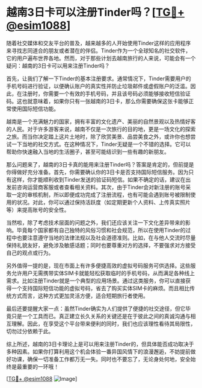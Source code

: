 # 越南3日卡可以注册Tinder吗？[[TG💪+ @esim1088](https://t.me/s/esim1088)]

随着社交媒体和交友平台的普及，越来越多的人开始使用Tinder这样的应用程序来寻找志同道合的朋友或者潜在的伴侣。Tinder作为一个全球知名的社交软件，它的用户遍布世界各地。然而，对于那些计划去越南旅行的人来说，可能会有一个疑问：越南的3日卡可以用来注册Tinder吗？

首先，让我们了解一下Tinder的基本注册要求。通常情况下，Tinder需要用户的手机号码进行验证，以便确认账户的真实性并防止垃圾邮件或虚假账户的泛滥。因此，在注册时，你需要一个有效的手机号码，并且该号码必须能够接收短信验证码。这也就意味着，如果你只有一张越南的3日卡，那么你需要确保这张卡能够正常使用国际短信功能。

越南是一个充满魅力的国家，拥有丰富的文化遗产、美丽的自然景观以及热情好客的人民。对于许多游客来说，越南不仅是一次旅行的目的地，更是一场文化的探索之旅。而当你决定踏上这片土地时，除了欣赏美景、品尝美食之外，或许你也想尝试一下当地的社交方式。在这种情况下，Tinder无疑是一个不错的选择。它可以帮助你快速融入当地的生活圈子，甚至可能结识到一些有趣的新朋友。

那么问题来了，越南的3日卡真的能用来注册Tinder吗？答案是肯定的，但前提是你得做好充分准备。首先，你需要确认你的3日卡是否支持国际短信服务。因为只有这样，你才能顺利收到Tinder发送的验证码短信。如果不确定的话，建议在出发前咨询运营商客服或者查看相关资料。其次，由于Tinder会对新注册的账号采取一定的审核机制，所以即便成功完成了注册流程，也有可能会遇到账号被限制使用的状况。对此，你可以通过保持活跃度（如定期更新个人资料、上传真实照片等）来提高账号的安全性。

当然啦，除了考虑技术层面的问题之外，我们还应该关注一下文化差异带来的影响。毕竟每个国家都有自己独特的风俗习惯和社会规范，所以在使用Tinder的过程中也要注意遵守当地的法律法规以及社会道德准则。比如，在与他人交流时尽量保持礼貌友好，避免涉及敏感话题；同时也要尊重对方的选择，不要强求对方接受自己的观点或行为。

另外值得一提的是，现在市面上有许多便捷高效的虚拟号码服务可供选择。这些服务允许用户无需携带实体SIM卡就能轻松获取临时的手机号码，从而满足各种线上需求。比如注册Tinder就是一个典型的应用场景。通过这类服务，你可以直接获得一个支持国际短信功能的虚拟号码，省去了购买实体SIM卡的麻烦。而且相比传统方式而言，这种方式更加灵活方便，适合短期旅行者使用。

最后还要提醒大家一点：虽然Tinder确实为人们提供了便捷的社交途径，但它毕竟只是一个工具而已。真正建立长久关系的关键还是在于彼此之间的真诚沟通与相互理解。因此，在享受这个平台带来便利的同时，我们也应该理性看待其局限性，切勿过分依赖于此。

综上所述，越南的3日卡理论上是可以用来注册Tinder的，但具体能否成功取决于多种因素。如果你打算利用这个机会体验一番异国风情下的浪漫邂逅，不妨提前做好功课，确保一切准备工作都万无一失。同时也不要忘了，无论身处何地，安全始终是最重要的一环哦！

[[TG💪+ @esim1088](https://t.me/s/esim1088) ![Image](https://i.postimg.cc/4NQfJmqS/Snipaste-2025-05-13-00-14-12.png)]